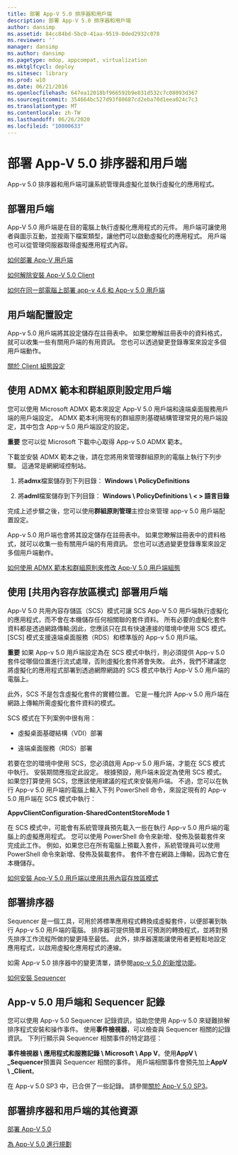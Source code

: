 ```yaml
---
title: 部署 App-V 5.0 排序器和用戶端
description: 部署 App-V 5.0 排序器和用戶端
author: dansimp
ms.assetid: 84cc84bd-5bc0-41aa-9519-0ded2932c078
ms.reviewer: ''
manager: dansimp
ms.author: dansimp
ms.pagetype: mdop, appcompat, virtualization
ms.mktglfcycl: deploy
ms.sitesec: library
ms.prod: w10
ms.date: 06/21/2016
ms.openlocfilehash: 647ea12018bf966592b9e831d532c7c08093d367
ms.sourcegitcommit: 354664bc527d93f80687cd2eba70d1eea024c7c3
ms.translationtype: MT
ms.contentlocale: zh-TW
ms.lasthandoff: 06/26/2020
ms.locfileid: "10800633"
---
```

# 部署 App-V 5.0 排序器和用戶端


App-v 5.0 排序器和用戶端可讓系統管理員虛擬化並執行虛擬化的應用程式。

## 部署用戶端


App-V 5.0 用戶端是在目的電腦上執行虛擬化應用程式的元件。 用戶端可讓使用者與圖示互動，並按兩下檔案類型，讓他們可以啟動虛擬化的應用程式。 用戶端也可以從管理伺服器取得虛擬應用程式內容。

[如何部署 App-V 用戶端](how-to-deploy-the-app-v-client-gb18030.md)

[如何解除安裝 App-V 5.0 Client](how-to-uninstall-the-app-v-50-client.md)

[如何在同一部電腦上部署 app-v 4.6 和 App-v 5.0 用戶端](how-to-deploy-the-app-v-46-and-the-app-v--50-client-on-the-same-computer.md)

## 用戶端配置設定


App-v 5.0 用戶端將其設定儲存在註冊表中。 如果您瞭解註冊表中的資料格式，就可以收集一些有關用戶端的有用資訊。 您也可以透過變更登錄專案來設定多個用戶端動作。

[關於 Client 組態設定](about-client-configuration-settings.md)

## 使用 ADMX 範本和群組原則設定用戶端


您可以使用 Microsoft ADMX 範本來設定 App-V 5.0 用戶端和遠端桌面服務用戶端的用戶端設定。 ADMX 範本利用現有的群組原則基礎結構管理常見的用戶端設定，其中包含 App-v 5.0 用戶端設定的設定。

**重要** 您可以從 Microsoft 下載中心取得 App-v 5.0 ADMX 範本。

 

下載並安裝 ADMX 範本之後，請在您將用來管理群組原則的電腦上執行下列步驟。 這通常是網網域控制站。

1.  將**admx**檔案儲存到下列目錄： **Windows \\ PolicyDefinitions**

2.  將**adml**檔案儲存到下列目錄： **Windows \\ PolicyDefinitions \\ &lt; &gt; 語言目錄**

完成上述步驟之後，您可以使用**群組原則管理**主控台來管理 app-v 5.0 用戶端配置設定。

App-v 5.0 用戶端也會將其設定儲存在註冊表中。 如果您瞭解註冊表中的資料格式，就可以收集一些有關用戶端的有用資訊。 您也可以透過變更登錄專案來設定多個用戶端動作。

[如何使用 ADMX 範本和群組原則來修改 App-V 5.0 用戶端組態](how-to-modify-app-v-50-client-configuration-using-the-admx-template-and-group-policy.md)

## 使用 [共用內容存放區模式] 部署用戶端


App-V 5.0 共用內容存儲區（SCS）模式可讓 SCS App-V 5.0 用戶端執行虛擬化的應用程式，而不會在本機儲存任何相關聯的套件資料。 所有必要的虛擬化套件資料都是透過網路傳輸;因此，您應該只在具有快速連接的環境中使用 SCS 模式。 [SCS] 模式支援遠端桌面服務（RDS）和標準版的 App-v 5.0 用戶端。

**重要** 如果 App-v 5.0 用戶端設定為在 SCS 模式中執行，則必須提供 App-v 5.0 套件從哪個位置進行流式處理，否則虛擬化套件將會失敗。 此外，我們不建議您將虛擬化的應用程式部署到透過網際網路的 SCS 模式中執行 App-V 5.0 用戶端的電腦上。

 

此外，SCS 不是包含虛擬化套件的實體位置。 它是一種允許 App-v 5.0 用戶端在網路上傳輸所需虛擬化套件資料的模式。

SCS 模式在下列案例中很有用：

-   虛擬桌面基礎結構（VDI）部署

-   遠端桌面服務（RDS）部署

若要在您的環境中使用 SCS，您必須啟用 App-v 5.0 用戶端，才能在 SCS 模式中執行。 安裝期間應指定此設定。 根據預設，用戶端未設定為使用 SCS 模式。 如果您打算使用 SCS，您應該使用建議的程式來安裝用戶端。 不過，您可以在執行 App-v 5.0 用戶端的電腦上輸入下列 PowerShell 命令，來設定現有的 App-v 5.0 用戶端在 SCS 模式中執行：

**AppvClientConfiguration-SharedContentStoreMode 1**

在 SCS 模式中，可能會有系統管理員預先載入一些在執行 App-v 5.0 用戶端的電腦上的虛擬應用程式。 您可以使用 PowerShell 命令來新增、發佈及裝載套件來完成此工作。 例如，如果您已在所有電腦上預載入套件，系統管理員可以使用 PowerShell 命令來新增、發佈及裝載套件。 套件不會在網路上傳輸，因為它會在本機儲存。

[如何安裝 App-V 5.0 用戶端以使用共用內容存放區模式](how-to-install-the-app-v-50-client-for-shared-content-store-mode.md)

## 部署排序器


Sequencer 是一個工具，可用於將標準應用程式轉換成虛擬套件，以便部署到執行 App-v 5.0 用戶端的電腦。 排序器可提供簡單且可預測的轉換程式，並將對預先排序工作流程所做的變更降至最低。 此外，排序器還能讓使用者更輕鬆地設定應用程式，以啟用虛擬化應用程式的連線。

如需 App-v 5.0 排序器中的變更清單，請參閱[app-v 5.0 的新增功能](whats-new-in-app-v-50.md)。

[如何安裝 Sequencer](how-to-install-the-sequencer-beta-gb18030.md)

## <a href="" id="---------app-v-5-0-client-and-sequencer-logs"></a> App-v 5.0 用戶端和 Sequencer 記錄


您可以使用 App-v 5.0 Sequencer 記錄資訊，協助您使用 App-v 5.0 來疑難排解排序程式安裝和操作事件。 使用**事件檢視器**，可以檢查與 Sequencer 相關的記錄資訊。 下列行顯示與 Sequencer 相關事件的特定路徑：

**事件檢視器 \\ 應用程式和服務記錄 \\ Microsoft \\ App V**。使用**AppV \ _Sequencer**預置與 Sequencer 相關的事件。 用戶端相關事件會預先加上**AppV \ _Client**。

在 App-v 5.0 SP3 中，已合併了一些記錄。 請參閱[關於 App-V 5.0 SP3](about-app-v-50-sp3.md#bkmk-event-logs-moved)。

## 部署排序器和用戶端的其他資源


[部署 App-V 5.0](deploying-app-v-50.md)

[為 App-V 5.0 進行規劃](planning-for-app-v-50-rc.md)






 

 






